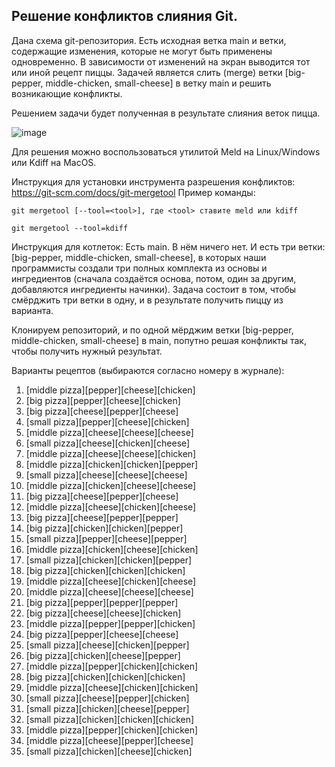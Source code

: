 ## Решение конфликтов слияния Git.

Дана схема git-репозитория. Есть исходная ветка main и ветки, содержащие изменения, которые не могут быть применены одновременно. В зависимости от изменений на экран выводится тот или иной рецепт пиццы.
Задачей является слить (merge) ветки [big-pepper, middle-chicken, small-cheese] в ветку main и решить возникающие конфликты. 

Решением задачи будет полученная в результате слияния веток пицца.

![image](https://github.com/CAT-labs-2024-spring/git_merge_conflict_resolve/assets/48153069/fffe0f12-a957-42cb-8913-c66d69ff7fae)

Для решения можно воспользоваться утилитой Meld на Linux/Windows или Kdiff на MacOS.

Инструкция для установки инструмента разрешения конфликтов: https://git-scm.com/docs/git-mergetool
Пример команды:

```
git mergetool [--tool=<tool>], где <tool> ставите meld или kdiff
```
```
git mergetool --tool=kdiff
```

Инструкция для котлеток:
Есть main. В нём ничего нет. И есть три ветки: [big-pepper, middle-chicken, small-cheese], в которых наши программисты создали три полных комплекта из основы и ингредиентов (сначала создаётся основа, потом, один за другим, добавляются ингредиенты начинки). 
Задача состоит в том, чтобы смёрджить три ветки в одну, и в результате получить пиццу из варианта.

Клонируем репозиторий, и по одной мёрджим ветки [big-pepper, middle-chicken, small-cheese] в main, попутно решая конфликты так, чтобы получить нужный результат.





Варианты рецептов (выбираются согласно номеру в журнале):

 1. [middle pizza][pepper][cheese][chicken]
 2. [big pizza][pepper][cheese][chicken]
 3. [big pizza][cheese][pepper][cheese]
 4. [small pizza][pepper][cheese][chicken]
 5. [middle pizza][cheese][cheese][cheese]
 6. [small pizza][cheese][chicken][cheese]
 7. [middle pizza][cheese][cheese][chicken]
 8. [middle pizza][chicken][chicken][pepper]
 9. [small pizza][cheese][cheese][cheese]
10. [middle pizza][chicken][cheese][cheese]
11. [big pizza][cheese][pepper][cheese]
12. [middle pizza][cheese][chicken][cheese]
13. [big pizza][cheese][pepper][pepper]
14. [big pizza][chicken][chicken][pepper]
15. [small pizza][pepper][cheese][pepper]
16. [middle pizza][chicken][cheese][chicken]
17. [small pizza][chicken][chicken][pepper]
18. [big pizza][chicken][chicken][chicken]
19. [middle pizza][cheese][chicken][cheese]
20. [middle pizza][cheese][cheese][cheese]
21. [big pizza][pepper][pepper][pepper]
22. [big pizza][cheese][cheese][chicken]
23. [middle pizza][pepper][pepper][chicken]
24. [big pizza][pepper][cheese][cheese]
25. [small pizza][cheese][chicken][pepper]
26. [big pizza][chicken][cheese][pepper]
27. [middle pizza][pepper][chicken][chicken]
28. [big pizza][chicken][chicken][chicken]
29. [middle pizza][cheese][chicken][chicken]
30. [small pizza][cheese][pepper][chicken]
31. [small pizza][chicken][cheese][pepper]
32. [small pizza][chicken][chicken][chicken]
33. [middle pizza][pepper][chicken][chicken]
34. [middle pizza][cheese][pepper][cheese]
35. [small pizza][chicken][cheese][chicken]
   
   
